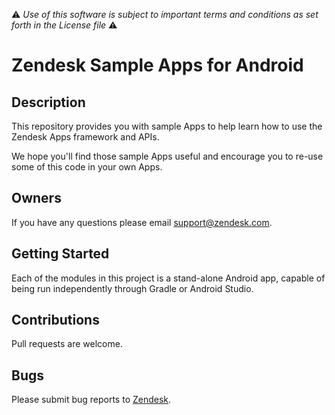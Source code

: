 :warning: *Use of this software is subject to important terms and conditions as set forth in the License file* :warning:

# Zendesk Sample Apps for Android

## Description
This repository provides you with sample Apps to help learn how to use the Zendesk Apps framework and APIs.

We hope you'll find those sample Apps useful and encourage you to re-use some of this code in your own Apps.   
 
## Owners
If you have any questions please email support@zendesk.com.
 
## Getting Started
Each of the modules in this project is a stand-alone Android app, capable of being run independently through Gradle or Android Studio. 

## Contributions
Pull requests are welcome.
 
## Bugs
Please submit bug reports to [Zendesk](https://support.zendesk.com/hc/en-us/articles/4408843597850).
 